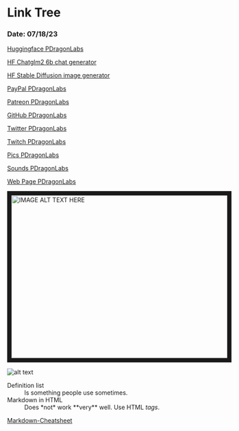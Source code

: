 #  Link Tree

###  Date: 07/18/23

[Huggingface PDragonLabs](https://huggingface.co/PDragonLabs)

[HF Chatglm2 6b chat generator](https://huggingface.co/spaces/mikeee/chatglm2-6b-4bit)

[HF Stable Diffusion image generator](https://pdragonlabs-stabilityai-stable-diffusion-2.hf.space)



[PayPal PDragonLabs](https://paypal.me/pdragonlabs?country.x=US&locale.x=en_US)

[Patreon PDragonLabs](https://www.patreon.com/PDragonLabs)

[GitHub PDragonLabs](https://github.com/PDragonLabs)

[Twitter PDragonLabs](https://twitter.com/PDragonLabs)

[Twitch PDragonLabs](https://www.twitch.tv/pdragonlabs/about)
 

[Pics PDragonLabs](https://www.freepik.com/photos/dragon-ai/)

[Sounds PDragonLabs](https://my.soundful.com/s/hip_hop/old_school/64b5547e770ad50fdc60c47b)




[Web Page PDragonLabs](https://pdragonlabs.github.io/simple-website-template/)





<a href="http://www.youtube.com/watch?feature=player_embedded&v=-vqMLbwdR94" target="_blank"><img src="http://img.youtube.com/vi/-vqMLbwdR94/0.jpg" alt="IMAGE ALT TEXT HERE" width="540" height="380" border="10" /></a>


[logo]: https://yt3.ggpht.com/V7hz585gPwfAWnEZFus77Jw1wZl4NBWtAoIGz8Znek4jy--YDNzZXWSZX6-eMkTJb8Td2BOftg=s600-c-k-c0x00ffffff-no-rj-rp-mo "PDragon Labs"
 
![alt text][logo]

 

 


<dl>
  <dt>Definition list</dt>
  <dd>Is something people use sometimes.</dd>

  <dt>Markdown in HTML</dt>
  <dd>Does *not* work **very** well. Use HTML <em>tags</em>.</dd>

</dl>

[Markdown-Cheatsheet ](https://github.com/adam-p/markdown-here/wiki/Markdown-Cheatsheet)
